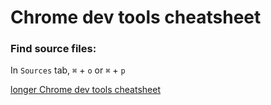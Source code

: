 # Chrome dev tools cheatsheet

### Find source files:

In `Sources` tab, `⌘` + `o` or `⌘` + `p`


[longer Chrome dev tools cheatsheet](http://anti-code.com/devtools-cheatsheet/)
